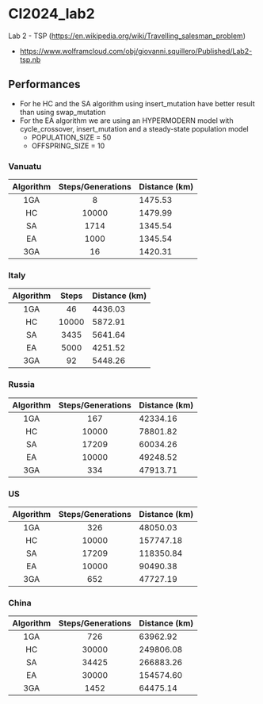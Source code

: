 # CI2024_lab2

Lab 2 - TSP (https://en.wikipedia.org/wiki/Travelling_salesman_problem)

- https://www.wolframcloud.com/obj/giovanni.squillero/Published/Lab2-tsp.nb


## Performances

- For he HC and the SA algorithm using insert_mutation have better result than using swap_mutation
- For the EA algorithm we are using an HYPERMODERN model with cycle_crossover, insert_mutation and a steady-state population model
    - POPULATION_SIZE = 50
    - OFFSPRING_SIZE = 10

### Vanuatu
| Algorithm | Steps/Generations |  Distance (km) |
|:---:|:---:|:---| 
|1GA|8|1475.53|
|HC|10000|1479.99|
|SA|1714|1345.54|
|EA|1000|1345.54|
|3GA|16|1420.31|

### Italy
| Algorithm | Steps |  Distance (km) |
|:---:|:---:|:---| 
|1GA|46|4436.03|
|HC|10000|5872.91|
|SA|3435|5641.64|
|EA|5000|4251.52|
|3GA|92|5448.26|

### Russia
| Algorithm | Steps/Generations |  Distance (km) |
|:---:|:---:|:---| 
|1GA|167|42334.16|
|HC|10000|78801.82|
|SA|17209|60034.26|
|EA|10000|49248.52|
|3GA|334|47913.71|

### US
| Algorithm | Steps/Generations |  Distance (km) |
|:---:|:---:|:---| 
|1GA|326|48050.03|
|HC|10000|157747.18|
|SA|17209|118350.84|
|EA|10000|90490.38|
|3GA|652|47727.19|

### China
| Algorithm | Steps/Generations |  Distance (km) |
|:---:|:---:|:---| 
|1GA|726|63962.92|
|HC|30000|249806.08|
|SA|34425|266883.26|
|EA|30000|154574.60|
|3GA|1452|64475.14|
